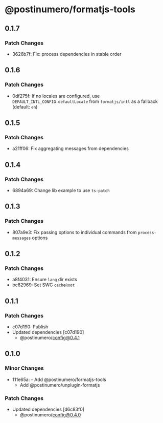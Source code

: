 # @postinumero/formatjs-tools

## 0.1.7

### Patch Changes

- 3626b7f: Fix: process dependencies in stable order

## 0.1.6

### Patch Changes

- 0df275f: If no locales are configured, use `DEFAULT_INTL_CONFIG.defaultLocale` from `formatjs/intl` as a fallback (default: `en`)

## 0.1.5

### Patch Changes

- a21ff06: Fix aggregating messages from dependencies

## 0.1.4

### Patch Changes

- 6894a69: Change lib example to use `ts-patch`

## 0.1.3

### Patch Changes

- 807a9e3: Fix passing options to individual commands from `process-messages` options

## 0.1.2

### Patch Changes

- a8f4031: Ensure `lang` dir exists
- bc62969: Set SWC `cacheRoot`

## 0.1.1

### Patch Changes

- c07d190: Publish
- Updated dependencies [c07d190]
  - @postinumero/config@0.4.1

## 0.1.0

### Minor Changes

- 111e65a: - Add @postinumero/formatjs-tools
  - Add @postinumero/unplugin-formatjs

### Patch Changes

- Updated dependencies [d6c83f0]
  - @postinumero/config@0.4.0
